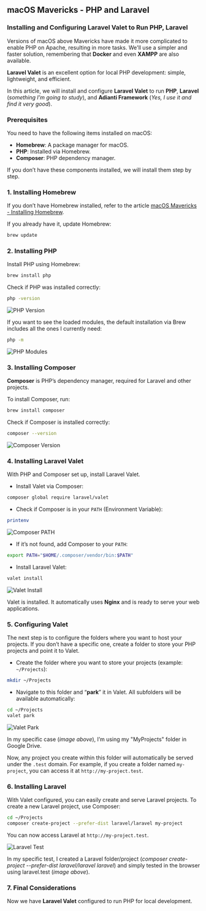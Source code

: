 ## macOS Mavericks - PHP and Laravel

### Installing and Configuring Laravel Valet to Run PHP, Laravel

Versions of macOS above Mavericks have made it more complicated to enable PHP on Apache, resulting in more tasks. We'll use a simpler and faster solution, remembering that **Docker** and even **XAMPP** are also available.

**Laravel Valet** is an excellent option for local PHP development: simple, lightweight, and efficient.

In this article, we will install and configure **Laravel Valet** to run **PHP**, **Laravel** (*something I’m going to study*), and **Adianti Framework** (*Yes, I use it and find it very good*).

### Prerequisites

You need to have the following items installed on macOS:

- **Homebrew**: A package manager for macOS.
- **PHP**: Installed via Homebrew.
- **Composer**: PHP dependency manager.

If you don’t have these components installed, we will install them step by step.

### 1. Installing Homebrew

If you don’t have Homebrew installed, refer to the article [macOS Mavericks - Installing Homebrew](https://github.com/emersonmuniz/emersonmuniz/tree/main/artigos/macos-mavericks-homebrew).

If you already have it, update Homebrew:

```bash
brew update
```

### 2. Installing PHP

Install PHP using Homebrew:

```bash
brew install php
```

Check if PHP was installed correctly:

```bash
php -version
```

![PHP Version](./images/Terminal-02-PHP-version.png)

If you want to see the loaded modules, the default installation via Brew includes all the ones I currently need:

```bash
php -m
```

![PHP Modules](./images/Terminal-03-PHP-modules.png)

### 3. Installing Composer

**Composer** is PHP’s dependency manager, required for Laravel and other projects.

To install Composer, run:

```bash
brew install composer
```

Check if Composer is installed correctly:

```bash
composer --version
```

![Composer Version](./images/Terminal-05-Composer-version.png)

### 4. Installing Laravel Valet

With PHP and Composer set up, install Laravel Valet.

* Install Valet via Composer:

```bash
composer global require laravel/valet
```

* Check if Composer is in your `PATH` (Environment Variable):

```bash
printenv
```

![Composer PATH](./images/Terminal-06-Composer-PATH.png)

* If it’s not found, add Composer to your `PATH`:

```bash
export PATH="$HOME/.composer/vendor/bin:$PATH"
```

* Install Laravel Valet:

```bash
valet install
```

![Valet Install](./images/Terminal-07-Valet-install.png)

Valet is installed. It automatically uses **Nginx** and is ready to serve your web applications.

### 5. Configuring Valet

The next step is to configure the folders where you want to host your projects. If you don’t have a specific one, create a folder to store your PHP projects and point it to Valet.

* Create the folder where you want to store your projects (example: `~/Projects`):

```bash
mkdir ~/Projects
```

* Navigate to this folder and “**park**” it in Valet. All subfolders will be available automatically:

```bash
cd ~/Projects
valet park
```

![Valet Park](./images/Terminal-08-Valet-park.png)

In my specific case (*image above*), I’m using my "MyProjects" folder in Google Drive.

Now, any project you create within this folder will automatically be served under the `.test` domain. For example, if you create a folder named `my-project`, you can access it at `http://my-project.test`.

### 6. Installing Laravel

With Valet configured, you can easily create and serve Laravel projects. To create a new Laravel project, use Composer:

```bash
cd ~/Projects
composer create-project --prefer-dist laravel/laravel my-project
```

You can now access Laravel at `http://my-project.test`.

![Laravel Test](./images/Laravel-test.png)

In my specific test, I created a Laravel folder/project (*composer create-project --prefer-dist laravel/laravel laravel*) and simply tested in the browser using laravel.test (*image above*).

### 7. Final Considerations

Now we have **Laravel Valet** configured to run PHP for local development.

